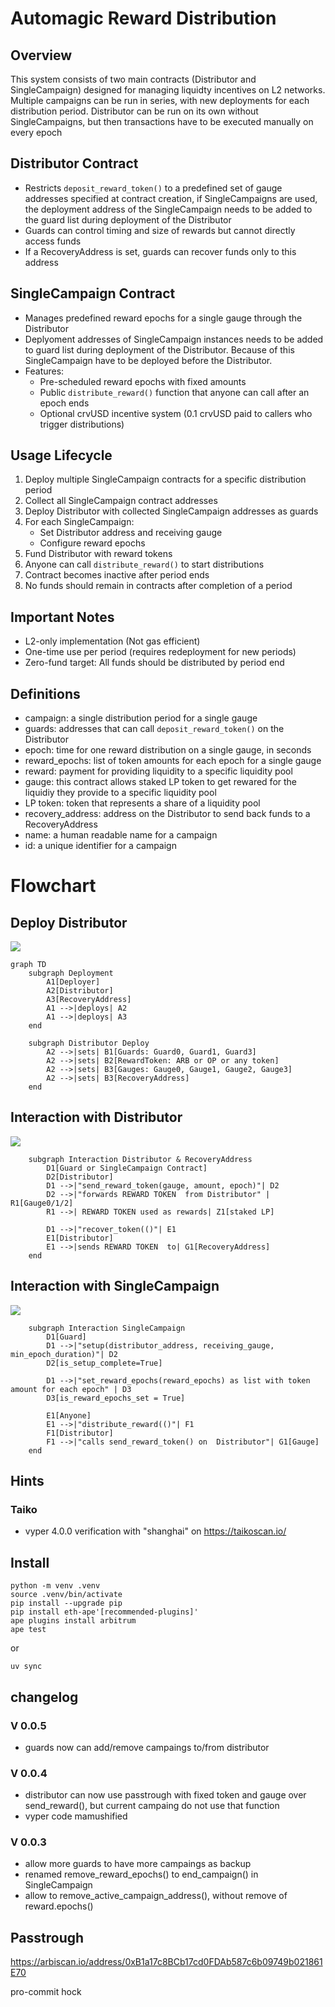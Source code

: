 # Automagic Reward Distribution

## Overview
This system consists of two main contracts (Distributor and SingleCampaign) designed for managing liquidty incentives on L2 networks. Multiple campaigns can be run in series, with new deployments for each distribution period. Distributor can be run on its own without SingleCampaigns, but then transactions have to be executed manually on every epoch

## Distributor Contract
- Restricts `deposit_reward_token()` to a predefined set of gauge addresses specified at contract creation, if SingleCampaigns are used, the deployment address of the SingleCampaign needs to be added to the guard list during deployment of the Distributor
- Guards can control timing and size of rewards but cannot directly access funds
- If a RecoveryAddress is set, guards can recover funds only to this address

## SingleCampaign Contract
- Manages predefined reward epochs for a single gauge through the Distributor
- Deplyoment addresses of SingleCampaign instances needs to be added to guard list during deployment of the Distributor. Because of this SingleCampaign have to be deployed before the Distributor.
- Features:
  - Pre-scheduled reward epochs with fixed amounts
  - Public `distribute_reward()` function that anyone can call after an epoch ends
  - Optional crvUSD incentive system (0.1 crvUSD paid to callers who trigger distributions)

## Usage Lifecycle
1. Deploy multiple SingleCampaign contracts for a specific distribution period
2. Collect all SingleCampaign contract addresses
3. Deploy Distributor with collected SingleCampaign addresses as guards
4. For each SingleCampaign:
   - Set Distributor address and receiving gauge
   - Configure reward epochs
5. Fund Distributor with reward tokens
6. Anyone can call `distribute_reward()` to start distributions
7. Contract becomes inactive after period ends
8. No funds should remain in contracts after completion of a period

## Important Notes
- L2-only implementation (Not gas efficient)
- One-time use per period (requires redeployment for new periods)
- Zero-fund target: All funds should be distributed by period end

## Definitions

- campaign: a single distribution period for a single gauge
- guards: addresses that can call `deposit_reward_token()` on the Distributor
- epoch: time for one reward distribution on a single gauge, in seconds
- reward_epochs: list of token amounts for each epoch for a single gauge
- reward: payment for providing liquidity to a specific liquidity pool
- gauge: this contract allows staked LP token to get rewared for the liquidiy they provide to a specific liquidity pool
- LP token: token that represents a share of a liquidity pool
- recovery_address: address on the Distributor to send back funds to a RecoveryAddress
- name: a human readable name for a campaign
- id: a unique identifier for a campaign

# Flowchart

## Deploy Distributor


[![](https://mermaid.ink/img/pako:eNp9UlFvgjAQ_ivkntHQMpD2YYmGxKdli_Np4EO1NyVKMQW2MfW_rwWWsWXah37tfXffXe96gk0hETikaqvFcecs41Q5ZpX1ujPEeDwUTY6q6gi7piTpzKhXAytN4qysdLauq-IX4ScL3BRvqJuplBrLckgSZzS6P8tWrzwblRuc33GoZKr-1vmTuq95WFmrU2JlRGYkmddCy5I7LXpuh6RHf3UtkJpnvBuPZbFHxZ3pYuaYZI9PdheqcSprvxrtJ3NRb9GmtWjTWiQ90h79GwL_d7HtBriQo85FJs0wT5ZIodphjilwc5RC71Mz5IvxE6ZHz43aAK90jS7oot7ugL-KQ2lu9VGKCuNMmLbm3y5HoV6KYngFfoIP4JNgTCMvJEFAmUcZoy40wKkxR_6dx5jPJlFIg4sLn228Nw6jwGNhFLIgiPyQEBdQZmZoD90_bL_j5QuuJci8?type=png)](https://mermaid.live/edit#pako:eNp9UlFvgjAQ_ivkntHQMpD2YYmGxKdli_Np4EO1NyVKMQW2MfW_rwWWsWXah37tfXffXe96gk0hETikaqvFcecs41Q5ZpX1ujPEeDwUTY6q6gi7piTpzKhXAytN4qysdLauq-IX4ScL3BRvqJuplBrLckgSZzS6P8tWrzwblRuc33GoZKr-1vmTuq95WFmrU2JlRGYkmddCy5I7LXpuh6RHf3UtkJpnvBuPZbFHxZ3pYuaYZI9PdheqcSprvxrtJ3NRb9GmtWjTWiQ90h79GwL_d7HtBriQo85FJs0wT5ZIodphjilwc5RC71Mz5IvxE6ZHz43aAK90jS7oot7ugL-KQ2lu9VGKCuNMmLbm3y5HoV6KYngFfoIP4JNgTCMvJEFAmUcZoy40wKkxR_6dx5jPJlFIg4sLn228Nw6jwGNhFLIgiPyQEBdQZmZoD90_bL_j5QuuJci8)
```
graph TD
    subgraph Deployment
        A1[Deployer]
        A2[Distributor]
        A3[RecoveryAddress]
        A1 -->|deploys| A2
        A1 -->|deploys| A3
    end

    subgraph Distributor Deploy
        A2 -->|sets| B1[Guards: Guard0, Guard1, Guard3]
        A2 -->|sets| B2[RewardToken: ARB or OP or any token]
        A2 -->|sets| B3[Gauges: Gauge0, Gauge1, Gauge2, Gauge3]
        A2 -->|sets| B3[RecoveryAddress]
    end
```

## Interaction with Distributor

[![](https://mermaid.ink/img/pako:eNp1Uu9r2zAQ_VeO-zA6cNPITuzaHwalNmVsbMMtDBqNolqKY1JLRj-2pXH-98l11rpl0yfd3XtP7-60x0pxgRnWmnUbuMmpBH-Mux8TH6UVmlW2URLyxljd3DurNLyDUlTqp9C7C861MGbkDScnqyvHNAcPu25k_SAuWduxppZwqaQd1H5M0OFqojstEDg9_dBTNELyOy1-eck7q7ZCntTM1SIA1ionbQCiU9XmPcXei02Fj_y10gPXQFl8vyhzuPn6qfgCsNaqnbZEEXoovfdBfH5GzsKJmXI081rCGcGBGRi9mR5uycpYtvXZz9-eyf_oSI-jO3Zz8mS9IC_AgvxnJsWoMEzkbTtW9XBFVm-2cuR6PJVUYoCt0C1ruF_4fihRtBvRCoqZv3KmtxSpPHgc8y9f72SFmdVOBKiVqzeYrdmD8ZHrOLMib5j_JO1ztmPyVqn2L8WHmO3xN2YkDmfncXyeLtIkWoSLJA5wh1m0iGZLEqVpmpAwmYfxIcDHJ4H5bJlEaRyGvkCiZUSWhz8WSM99?type=png)](https://mermaid.live/edit#pako:eNp1Uu9r2zAQ_VeO-zA6cNPITuzaHwalNmVsbMMtDBqNolqKY1JLRj-2pXH-98l11rpl0yfd3XtP7-60x0pxgRnWmnUbuMmpBH-Mux8TH6UVmlW2URLyxljd3DurNLyDUlTqp9C7C861MGbkDScnqyvHNAcPu25k_SAuWduxppZwqaQd1H5M0OFqojstEDg9_dBTNELyOy1-eck7q7ZCntTM1SIA1ionbQCiU9XmPcXei02Fj_y10gPXQFl8vyhzuPn6qfgCsNaqnbZEEXoovfdBfH5GzsKJmXI081rCGcGBGRi9mR5uycpYtvXZz9-eyf_oSI-jO3Zz8mS9IC_AgvxnJsWoMEzkbTtW9XBFVm-2cuR6PJVUYoCt0C1ruF_4fihRtBvRCoqZv3KmtxSpPHgc8y9f72SFmdVOBKiVqzeYrdmD8ZHrOLMib5j_JO1ztmPyVqn2L8WHmO3xN2YkDmfncXyeLtIkWoSLJA5wh1m0iGZLEqVpmpAwmYfxIcDHJ4H5bJlEaRyGvkCiZUSWhz8WSM99)

```graph TD
    subgraph Interaction Distributor & RecoveryAddress
        D1[Guard or SingleCampaign Contract]
        D2[Distributor]
        D1 -->|"send_reward_token(gauge, amount, epoch)"| D2
        D2 -->|"forwards REWARD TOKEN  from Distributor" | R1[Gauge0/1/2]
        R1 -->| REWARD TOKEN used as rewards| Z1[staked LP]

        D1 -->|"recover_token(()"| E1
        E1[Distributor]
        E1 -->|sends REWARD TOKEN  to| G1[RecoveryAddress]
    end
```

## Interaction with SingleCampaign

[![](https://mermaid.ink/img/pako:eNptkslu2zAQhl9lMCcbUAzttgUkQFA1Qc_JqZYhMNJEIiKRApemruN3LyU7iYKWJ872zT9DHrGSNWGGjWJDC495IcAdbZ_Ojh_CkGKV4VLAAxdNR99YPzDeiHPiePJgd2-ZqvdzF1xd3bwVqMnYYVFzbRR_skaqktW1Iq09UFQR_-WYZcNsQx70XJQ0yKota6vY2HJZ4Bvk4Ywb7rguJ2hZyX7oyND1o7Lkev-_e6no1Wk7g_Xii7UEpqFz2uCVmxaMfCEBrJdWGHiWCohVLUypBYITEs1aRKOQL7RRFlzDP2q-B7tbcZCC9nPfReHHZugCWyymoe-Cz-S7YJd_LnA_D1woFes6DZpE_S5pmmWxBPdsMCse0ffuucaFX0CuaFSLHvakesZr9xmOY6hA01JPBWbuWjP1UmAhTi6POdLDQVSYGTerh0rapsXsmXXaWXaomaGcM_eB-g_vwMRPKfv3EmdidsTfmMXpKkrS9cbfhJs4DZPQwwNmoR-t1kmcxn4ShEm8TdYnD_9MAH-1TqNtHG0Sf7uNg-D0F1eU4F0?type=png)](https://mermaid.live/edit#pako:eNptkslu2zAQhl9lMCcbUAzttgUkQFA1Qc_JqZYhMNJEIiKRApemruN3LyU7iYKWJ872zT9DHrGSNWGGjWJDC495IcAdbZ_Ojh_CkGKV4VLAAxdNR99YPzDeiHPiePJgd2-ZqvdzF1xd3bwVqMnYYVFzbRR_skaqktW1Iq09UFQR_-WYZcNsQx70XJQ0yKota6vY2HJZ4Bvk4Ywb7rguJ2hZyX7oyND1o7Lkev-_e6no1Wk7g_Xii7UEpqFz2uCVmxaMfCEBrJdWGHiWCohVLUypBYITEs1aRKOQL7RRFlzDP2q-B7tbcZCC9nPfReHHZugCWyymoe-Cz-S7YJd_LnA_D1woFes6DZpE_S5pmmWxBPdsMCse0ffuucaFX0CuaFSLHvakesZr9xmOY6hA01JPBWbuWjP1UmAhTi6POdLDQVSYGTerh0rapsXsmXXaWXaomaGcM_eB-g_vwMRPKfv3EmdidsTfmMXpKkrS9cbfhJs4DZPQwwNmoR-t1kmcxn4ShEm8TdYnD_9MAH-1TqNtHG0Sf7uNg-D0F1eU4F0)

```graph TD
    subgraph Interaction SingleCampaign
        D1[Guard]
        D1 -->|"setup(distributor_address, receiving_gauge, min_epoch_duration)"| D2
        D2[is_setup_complete=True]

        D1 -->|"set_reward_epochs(reward_epochs) as list with token amount for each epoch" | D3
        D3[is_reward_epochs_set = True]

        E1[Anyone]
        E1 -->|"distribute_reward(()"| F1
        F1[Distributor]
        F1 -->|"calls send_reward_token() on  Distributor"| G1[Gauge]
    end
```

## Hints

### Taiko

* vyper 4.0.0 verification with "shanghai" on https://taikoscan.io/


## Install

```
python -m venv .venv
source .venv/bin/activate
pip install --upgrade pip
pip install eth-ape'[recommended-plugins]'
ape plugins install arbitrum
ape test
```

or

```
uv sync
```

## changelog

### V 0.0.5

 - guards now can add/remove campaings to/from  distributor 

### V 0.0.4

- distributor can now use passtrough with fixed token and gauge over send_reward(), but current campaing do not use that function
- vyper code mamushified 


### V 0.0.3

- allow more guards to have more campaings as backup
- renamed remove_reward_epochs() to  end_campaign() in SingleCampaign
- allow to remove_active_campaign_address(), without remove of reward.epochs()

## Passtrough

https://arbiscan.io/address/0xB1a17c8BCb17cd0FDAb587c6b09749b021861E70


pro-commit hock
